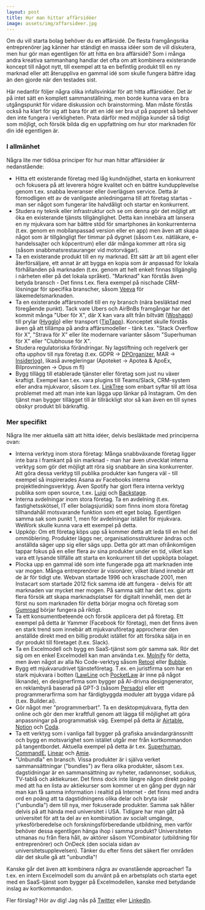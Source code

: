 ```yaml
---
layout: post
title: Hur man hittar affärsidéer
image: assets/img/affarsideer.jpg
---
```

Om du vill starta bolag behöver du en affärsidé. De flesta framgångsrika entreprenörer jag känner har ständigt en massa idéer som de vill diskutera, men hur gör man egentligen för att hitta en bra affärsidé? Som i många andra kreativa sammanhang handlar det ofta om att kombinera existerande koncept till något nytt, till exempel att ta en befintlig produkt till en ny marknad eller att återuppliva en gammal idé som skulle fungera bättre idag än den gjorde när den testades sist.

Här nedanför följer några olika infallsvinklar för att hitta affärsidéer. Det är på intet sätt en komplett sammanställning, men borde kunna vara en bra utgångspunkt för vidare diskussion och brainstorming. Man måste förstås också ha klart för sig att bara för att en idé ser bra ut på pappret så behöver den inte fungera i verkligheten. Prata därför med möjliga kunder så tidigt som möjligt, och försök bilda dig en uppfattning om hur stor marknaden för din idé egentligen är.

### I allmänhet
Några lite mer tidlösa principer för hur man hittar affärsidéer är nedanstående:
- Hitta ett existerande företag med låg kundnöjdhet, starta en konkurrent och fokusera på att leverera högre kvalitet och en bättre kundupplevelse genom t.ex. snabba leveranser eller överlägsen service. Detta är förmodligen ett av de vanligaste anledningarna till att företag startas - man ser något som fungerar lite halvdåligt och startar en konkurrent.
- Studera ny teknik eller infrastruktur och se om denna gör det möjligt att öka en existerande tjänsts tillgänglighet. Detta kan innebära att lansera en ny mjukvara som har bättre stöd för smartphones än konkurrenterna (t.ex. genom en mobilanpassad version eller en app) men även  att skapa något som är tillgängligt fler timmar på dygnet (såsom t.ex. nätläkare, e-handelssajter och köpcentrum) eller där många kommer att röra sig (såsom snabbmatsrestauranger vid motorvägar).
- Ta en existerande produkt till en ny marknad. Ett sätt är att bli agent eller återförsäljare, ett annat är att bygga en kopia som är anpassad för lokala förhållanden på marknaden (t.ex. genom att helt enkelt finnas tillgänglig i närheten eller på det lokala språket). "Marknad" kan förstås även betyda bransch - Det finns t.ex. flera exempel på nischade CRM-lösningar för specifika branscher, såsom [Veeva](http://www.veeva.com/) för läkemedelsmarknaden.
- Ta en existerande affärsmodell till en ny bransch (nära besläktad med föregående punkt). Tack vare Ubers och AirBnBs framgångar har det kommit många "Uber för X", där X kan vara allt från biltvätt ([Woshapp](http://www.woshapp.com/)) till prylar ([Hygglo](http://www.hygglo.se/)) eller transport ([TipTapp](http://www.tiptapp.com/)). Konceptet skulle förstås även gå att tillämpa på andra affärsmodeller - tänk t.ex. "Stack Overflow för X", "Strava för X" eller lite modernare varianter såsom "Superhuman för X" eller "Clubhouse för X".
- Studera regulatoriska förändringar. Ny lagstiftning och regelverk ger ofta upphov till nya företag (t.ex. GDPR -> [DPOrganizer](http://www.dporganizer.com), MAR -> [Insiderlog](https://www.insiderlog.se/)), likaså avregleringar (Apoteket -> Apotea & ApoEx, Bilprovningen -> Opus m fl)
- Bygg tillägg till etablerade tjänster eller företag som just nu växer kraftigt. Exempel kan t.ex. vara plugins till Teams/Slack, CRM-system eller andra mjukvaror, såsom t.ex. [LinkTree](http://www.linktr.ee/) som enbart syftar till att lösa problemet med att man inte kan lägga upp länkar på Instagram. Om den tjänst man bygger tillägget till är tillräckligt stor så kan även en till synes obskyr produkt bli bärkraftig.

### Mer specifikt
Några lite mer aktuella sätt att hitta idéer, delvis besläktade med principerna ovan:
- Interna verktyg inom stora företag: Många snabbväxande företag ligger inte bara i framkant på sin marknad - man har även utvecklat interna verktyg som gör det möjligt att röra sig snabbare än sina konkurrenter. Att göra dessa verktyg till publika produkter kan fungera väl - till exempel så inspirerades Asana av Facebooks interna projektledningsverktyg. Även Spotify har gjort flera interna verktyg publika som open source, t.ex. [Luigi](https://github.com/spotify/luigi) och [Backstage](https://github.com/backstage/backstage).
- Interna avdelningar inom stora företag. Ta en avdelning (t.ex. fastighetsskötsel, IT eller bolagsjuridik) som finns inom stora företag tillhandahåll motsvarande funktion som ett eget bolag. Egentligen samma sak som punkt 1, men för avdelningar istället för mjukvara. WeWork skulle kunna vara ett exempel på detta.
- Uppköp: Om ett företag köps upp så kommer detta att leda till en hel del ommöblering. Produkter läggs ner, organisationsstrukturer ändras och anställda säger upp sig eller sägs upp. Detta gör att man ofrånkomligen tappar fokus på en eller flera av sina produkter under en tid, vilket kan vara ett lysande tillfälle att starta en konkurrent till det uppköpta bolaget.
- Plocka upp en gammal idé som inte fungerade pga att marknaden inte var mogen. Många entreprenörer är visionärer, vilket ibland innebär att de är för tidigt ute. Webvan startade 1996 och kraschade 2001, men Instacart som startade 2012 fick samma idé att fungera - delvis för att marknaden var mycket mer mogen. På samma sätt har det t.ex. gjorts flera försök att skapa marknadsplatser för digitalt innehåll, men det är först nu som marknaden för detta börjar mogna och företag som [Gumroad](http://www.gumroad.com/) börjar fungera på riktigt.
- Ta ett konsumentbeteende och försök applicera det på företag. Ett exempel på detta är Yammer (Facebook för företag), men det finns även en stark trend som innebär att mjukvaruföretag approcherar den anställde direkt med en billig produkt istället för att försöka sälja in en dyr produkt till företaget (t.ex. Slack).
- Ta en Excelmodell och bygg en SaaS-tjänst som gör samma sak. Rör det sig om en enkel Excelmodell kan man använda t.ex. [Molnify](http://www.molnify.com/) för detta, men även något av alla No Code-verktyg såsom [Retool](http://www.retool.com/) eller [Bubble](http://www.bubble.io/).
- Bygg ett mjukvarudrivet tjänsteföretag. T.ex. en juristfirma som har en stark mjukvara i botten ([LawLine](http://www.lawline.se/) och [PocketLaw](http://www.pockerlaw.se) är inne på något liknande), en designerfirma som bygger på AI-drivna designgenerator, en reklambyrå baserad på GPT-3 (såsom [Persado](https://www.persado.com/)) eller ett programmerarfirma som har färdigbyggda moduler att bygga vidare på (t.ex. Builder.ai).
- Gör något mer "programmerbart". Ta en desktopmjukvara, flytta den online och gör den mer kraftfull genom att lägga till möjlighet att göra anpassningar på programmatisk väg. Exempel på detta är [Airtable](http://www.airtable.com/), [Notion](http://www.notion.so/) och [Coda](http://www.coda.io/).
- Ta ett verktyg som i vanliga fall bygger på grafiska användargränssnitt och bygg en motsvarighet som istället utgår mer från kortkommandon på tangentbordet. Aktuella exempel på detta är t.ex. [Superhuman](http://www.superhuman.com/), [CommandE](http://www.getcommande.com), [Linear](http://www.linear.app/) och [Amie](http://www.amie.so/).
- "Unbundla" en bransch. Vissa produkter är i själva verket sammansättningar ("bundles") av flera olika produkter, såsom t.ex. dagstidningar är en sammansättning av nyheter, radannonser, sodukus, TV-tablå och aktiekurser. Det finns dock inte längre någon direkt poäng med att ha en lista av aktiekurser som kommer ut en gång per dygn när man kan få samma information i realtid på Internet - det finns med andra ord en poäng att ta dagstidningens olika delar och bryta isär ("unbundla") dem till nya, mer fokuserade produkter. Samma sak håller delvis på att hända med universitet i USA. Tidigare har man gått på universitet för att ta del av en kombination av socialt umgänge, yrkesförberedelse och forskningsförberedande utbildning, men varför behöver dessa egentligen hänga ihop i samma produkt? Universiteten utmanas nu från flera håll, av aktörer såsom YCombinator (utbildning för entreprenörer) och OnDeck (den sociala sidan av universitetsupplevelsen). Tänker du efter finns det säkert fler områden där det skulle gå att "unbundla"!

Kanske går det även att kombinera några av ovanstående approacher! Ta t.ex. en intern Excelmodell som du använt på en arbetsplats och starta eget med en SaaS-tjänst som bygger på Excelmodellen, kanske med betydande inslag av kortkommandon.

Fler förslag? Hör av dig! Jag nås på [Twitter](https://twitter.com/JensBackbom) eller [LinkedIn](https://www.linkedin.com/in/jensbackbom/).
